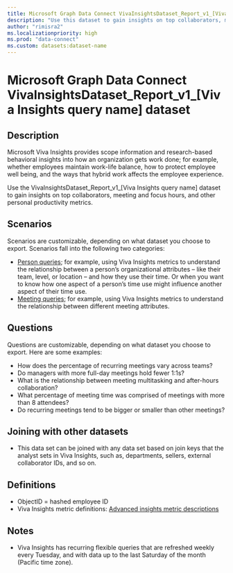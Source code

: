 ```yaml
---
title: Microsoft Graph Data Connect VivaInsightsDataset_Report_v1_[Viva Insights query name] dataset"
description: "Use this dataset to gain insights on top collaborators, meeting and focus hours, and other personal productivity metrics."
author: "rimisra2"
ms.localizationpriority: high
ms.prod: "data-connect"
ms.custom: datasets:dataset-name
---
```


# Microsoft Graph Data Connect VivaInsightsDataset_Report_v1_[Viva Insights query name] dataset

## Description

Microsoft Viva Insights provides scope information and research-based behavioral insights into how an organization gets work done; for example, whether employees maintain work-life balance, how to protect employee well being, and the ways that hybrid work affects the employee experience.

Use the VivaInsightsDataset_Report_v1_[Viva Insights query name] dataset to gain insights on top collaborators, meeting and focus hours, and other personal productivity metrics.

## Scenarios

Scenarios are customizable, depending on what dataset you choose to export. Scenarios fall into the following two categories:

- [Person queries](/viva/insights/advanced/analyst/person-query-overview); for example, using Viva Insights metrics to understand the relationship between a person’s organizational attributes – like their team, level, or location – and how they use their time. Or when you want to know how one aspect of a person’s time use might influence another aspect of their time use.
- [Meeting queries](/viva/insights/advanced/analyst/meeting-query); for example, using Viva Insights metrics to understand the relationship between different meeting attributes.

## Questions

Questions are customizable, depending on what dataset you choose to export. Here are some examples:

- How does the percentage of recurring meetings vary across teams?
- Do managers with more full-day meetings hold fewer 1:1s?
- What is the relationship between meeting multitasking and after-hours collaboration?
- What percentage of meeting time was comprised of meetings with more than 8 attendees?
- Do recurring meetings tend to be bigger or smaller than other meetings?


## Joining with other datasets

-	This data set can be joined with any data set based on join keys that the analyst sets in Viva Insights, such as, departments, sellers, external collaborator IDs, and so on.

## Definitions

-	ObjectID = hashed employee ID
-	Viva Insights metric definitions: [Advanced insights metric descriptions](/viva/insights/advanced/reference/metrics)

## Notes

-	Viva Insights has recurring flexible queries that are refreshed weekly every Tuesday, and with data up to the last Saturday of the month (Pacific time zone).

